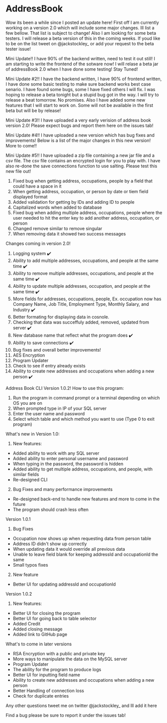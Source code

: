 # AddressBook

Wow its been a while since I posted an update here! First off I am currently working on a version 2.0 which will include some major changes. Ill list a few bellow. That list is subject to change! Also I am looking for some beta testers. I will release a beta version of this in the coming weeks. If youd like to be on the list tweet on @jackstockley_ or add your request to the beta tester issue!

Mini Update!!
   I have 90% of the backend written, need to test it out still! I am starting to write the frontend of the sotware now! 
   I will relase a beta jar of addressBook 2.0 when I have done some testing! Stay Tuned!

Mini Update #2!!
   I have the backend written, I have 90% of frontend written, I have done some basic testing to make sure backend works best    case senario. I have found some bugs, some I have fixed others I will fix. I was hoping to release a beta tonight but a        stupid bug got in the way. I will try to release a beat tomorrow. No promises. Also I have added some new features that I      will start to work on. Some will not be available in the first beta but will be by release!
   
Mini Update #3!!
   I have uploaded a very early verision of address book version 2.0! Please expect bugs and report them here on the issues tab!
   
Mini Update #4!!
   I have uploaded a new version which has bug fixes and improvements! Below is a list of the major changes in this new version! More to come!!
   
Mini Update #5!!
   I have uploaded a zip file containing a new jar file and a csv file. The csv file contains an encrypted login for you to play with. I have also re-done the save connections function to use salting. Please test this new file out!
   1. Fixed bug when getting address, occupations, people by a field that could have a space in it
   2. When getting address, occupation, or person by date or tiem field displayed format
   3. Added validation for getting by IDs and adding ID to people
   4. Capitalized words when added to database
   5. Fixed bug when adding multiple address, occupations, people where the user needed to hit the enter key to add another address, occupation, or person
   6. Changed remove similar to remove singular 
   7. When removing data it showed two success messages

Changes coming in version 2.0!
   1. Logging system ✔️
   2. Ability to add multiple addresses, occupations, and people at the same time ✔️
   3. Ability to remove multiple addresses, occupations, and people at the same time ✔️
   4. Ability to update multiple addresses, occupation, and people at the same time ✔️
   5. More fields for addresses, occupations, people,
      Ex. occupation now has Company Name, Job Title, Employment Type, Monthly Salary, and Industry ✔️
   6. Better formating for displaying data in cosnole.
   7. Checking that data was succeffuly added, removed, updated from server ✔️
   8. New database name that reflect what the program does ✔️
   9. Ability to save connections ✔️
   10. Bug fixes and overall better improvements!
   11. AES Encryption
   12. Program Updater
   13. Check to see if entry already exists
   14. Ability to create new addresses and occupations when adding a new person ✔️
   
Address Book CLI Version 1.0.2!
   How to use this program:
   1. Run the program in command prompt or a terminal depending on which OS you are on
   2. When prompted type in IP of your SQL server
   3. Enter the user name and password
   4. Select which table and which method you want to use (Type 0 to exit program)

What's new in Version 1.0:
 1. New features:
  - Added ability to work with any SQL server
  - Added ability to enter personal username and password
  - When typing in the password, the password is hidden
  - Added ability to get multiple address, occupations, and people, with similar fields
  - Re-designed CLI
 2. Bug Fixes and many performance improvements
   - Re-designed back-end to handle new features and more to come in the future
   - The program should crash less often

Version 1.0.1
 1. Bug Fixes
   - Occupation now shows up when requesting data from person table
   - Address ID didn't show up correctly
   - When updating data it would override all previous data
   - Unable to leave field blank for keeping addressId and occupationId the same
   - Small typos fixes
 2. New feature
  - Better UI for updating addressId and occupationId

Version 1.0.2
 1. New features:
  - Better UI for closing the program
  - Better UI for going back to table selector
  - Added Credit
  - Added closing message
  - Added link to GitHub page

What's to come in later versions
  - RSA Encryption with a public and private key
  - More ways to manipulate the data on the MySQL server
  - Program Updater
  - The ability for the program to produce logs
  - Better UI for inputting field name
  - Ability to create new addresses and occupations when adding a new person
  - Better Handling of connection loss
  - Check for duplicate entries

Any other questions tweet me on twitter @jackstockley_ and Ill add it here

Find a bug please be sure to report it under the issues tab!
